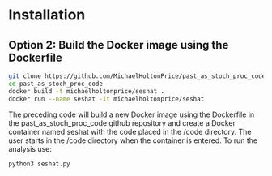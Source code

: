 # Installation
## Option 2: Build the Docker image using the Dockerfile
```bash
git clone https://github.com/MichaelHoltonPrice/past_as_stoch_proc_code
cd past_as_stoch_proc_code
docker build -t michaelholtonprice/seshat .
docker run --name seshat -it michaelholtonprice/seshat
```

The preceding code will build a new Docker image using the Dockerfile in the past_as_stoch_proc_code github repository and create a Docker container named seshat with the code placed in the /code directory. The user starts in the /code directory when the container is entered. To run the analysis use:

```bash
python3 seshat.py
```